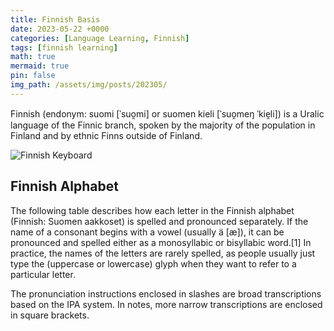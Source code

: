 ```yaml
---
title: Finnish Basis
date: 2023-05-22 +0000
categories: [Language Learning, Finnish]
tags: [finnish learning]
math: true
mermaid: true
pin: false
img_path: /assets/img/posts/202305/
---
```




Finnish (endonym: suomi [ˈsuo̯mi] or suomen kieli [ˈsuo̯meŋ ˈkie̯li]) is a Uralic language of the Finnic branch, spoken by the majority of the population in Finland and by ethnic Finns outside of Finland.



![Finnish Keyboard](Multispace_parking_meter_keyboard.jpg)



## Finnish Alphabet

The following table describes how each letter in the Finnish alphabet (Finnish: Suomen aakkoset) is spelled and pronounced separately. If the name of a consonant begins with a vowel (usually ä [æ]), it can be pronounced and spelled either as a monosyllabic or bisyllabic word.[1] In practice, the names of the letters are rarely spelled, as people usually just type the (uppercase or lowercase) glyph when they want to refer to a particular letter.

The pronunciation instructions enclosed in slashes are broad transcriptions based on the IPA system. In notes, more narrow transcriptions are enclosed in square brackets.



